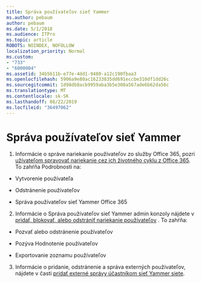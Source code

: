 ```yaml
---
title: Správa používateľov sieť Yammer
ms.author: pebaum
author: pebaum
ms.date: 5/1/2018
ms.audience: ITPro
ms.topic: article
ROBOTS: NOINDEX, NOFOLLOW
localization_priority: Normal
ms.custom:
- "733"
- "6000004"
ms.assetid: 34b5611b-e77e-4dd1-9480-a12c190fbaa3
ms.openlocfilehash: 5906a9e80ac16233835dd691eccbe310df1dd26c
ms.sourcegitcommit: 1d98db8acb9959aba3b5e308a567ade6b62da56c
ms.translationtype: MT
ms.contentlocale: sk-SK
ms.lasthandoff: 08/22/2019
ms.locfileid: "36497062"
---
```

# <a name="managing-yammer-users"></a>Správa používateľov sieť Yammer

1. Informácie o správe nariekanie používateľov zo služby Office 365, pozri [užívateľom spravovať nariekanie cez ich životného cyklu z Office 365](https://support.office.com/article/6c4c8fff-6444-404a-bffc-f9da0bcc3039). To zahŕňa Podrobnosti na:

  - Vytvorenie používateľa

  - Odstránenie používateľov

  - Správa používateľov sieť Yammer Office 365

2. Informácie o Správa používateľov sieť Yammer admin konzoly nájdete v [pridať, blokovať, alebo odstrániť nariekanie používateľov](http://alchemyportal.azurewebsites.net/Rule/ManageYammer%20users%20across%20their%20lifecycle%20from%20Office%20365) . To zahŕňa:

  - Pozvať alebo odstránenie používateľov

  - Pozýva Hodnotenie používateľov

  - Exportovanie zoznamu používateľov

3. Informácie o pridanie, odstránenie a správa externých používateľov, nájdete v časti [pridať externé správy účastníkom sieť Yammer siete](https://support.office.com/article/423653bb-86b2-4eac-9d7e-dca121f7c16c).
